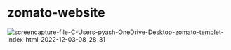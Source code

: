 # zomato-website
![screencapture-file-C-Users-pyash-OneDrive-Desktop-zomato-templet-index-html-2022-12-03-08_28_31](https://user-images.githubusercontent.com/113104316/205419274-36576120-bb63-4b54-9e5c-4dda7804309a.png)
